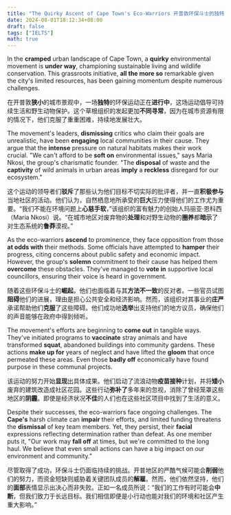 ```yaml
---
title: "The Quirky Ascent of Cape Town's Eco-Warriors 开普敦环保斗士的独特崛起"
date: 2024-08-01T18:12:34+08:00
draft: false
tags: ["IELTS"]
math: true
---
```


In the **cramped** urban landscape of Cape Town, a **quirky** environmental movement is **under way**, championing sustainable living and wildlife conservation. This grassroots initiative, **all the more so** remarkable given the city's limited resources, has been gaining momentum despite numerous challenges.

在开普敦**狭小**的城市景观中，一场**独特**的环保运动正在**进行中**，这场运动倡导可持续生活和野生动物保护。这个草根组织的发起更加**不同寻常**，因为在城市资源有限的情况下，他们克服了重重困难，持续地发展壮大。

The movement's leaders, **dismissing** critics who claim their goals are unrealistic, have been **engaging** local communities in their cause. They argue that the **intense** pressure on natural habitats makes their work crucial. "We can't afford to be **soft on** environmental issues," says Maria Nkosi, the group's charismatic founder. "The **disposal** of waste and the **captivity** of wild animals in urban areas **imply** a **reckless** disregard for our ecosystem."

这个运动的领导者们**驳斥**了那些认为他们目标不切实际的批评者，并一直**积极参与**当地社区的活动。他们认为，自然栖息地所承受的**巨大**压力使得他们的工作尤为重要。“我们不能在环境问题上**心慈手软**，”该组织的富有魅力的创始人玛丽亚·恩科西（Maria Nkosi）说。“在城市地区对废弃物的**处理**和对野生动物的**圈养**都**暗示**了对生态系统的**鲁莽**漠视。”

As the eco-warriors **ascend** to prominence, they face opposition from those **at odds with** their methods. Some officials have attempted to **hamper** their progress, citing concerns about public safety and economic impact. However, the group's **solemn** commitment to their cause has helped them **overcome** these obstacles. They've managed to **vote in** supportive local councillors, ensuring their voice is heard in government.

随着这些环保斗士的**崛起**，他们也面临着与其**方法不一致**的反对者。一些官员试图**阻碍**他们的进展，理由是担心公共安全和经济影响。然而，该组织对其事业的**庄严**承诺帮助他们**克服**了这些障碍。他们成功地**选举**出支持他们的地方议员，确保他们的声音能够在政府中得到倾听。

The movement's efforts are beginning to **come out** in tangible ways. They've initiated programs to **vaccinate** stray animals and have transformed **squat**, abandoned buildings into community gardens. These actions **make up for** years of neglect and have lifted the **gloom** that once permeated these areas. Even those **badly off** economically have found purpose in these communal projects.

该运动的努力开始**显现**出具体成果。他们启动了流浪动物**疫苗接种**计划，并将**矮小**废弃的建筑改造成社区花园。这些行动**弥补了**多年来的忽视，消除了曾经笼罩这些地区的**阴霾**。即使是经济状况**不佳**的人们也在这些社区项目中找到了生活的意义。

Despite their successes, the eco-warriors face ongoing challenges. The **Cape's** harsh climate can **impair** their efforts, and limited funding threatens the **dismissal** of key team members. Yet, they persist, their **facial** expressions reflecting determination rather than defeat. As one member puts it, "Our work may **fall off** at times, but we're committed to the long haul. We believe that even  small actions can have a big impact on our environment and community."

尽管取得了成功，环保斗士仍面临持续的挑战。开普地区的严酷气候可能会**削弱**他们的努力，而资金短缺则威胁着关键团队成员的**解雇**。然而，他们依然坚持，他们的**面部**表情显示出决心而非失败。正如一名成员所说：“我们的工作有时可能会**中断**，但我们致力于长远目标。我们相信即便是小行动也能对我们的环境和社区产生重大影响。”
